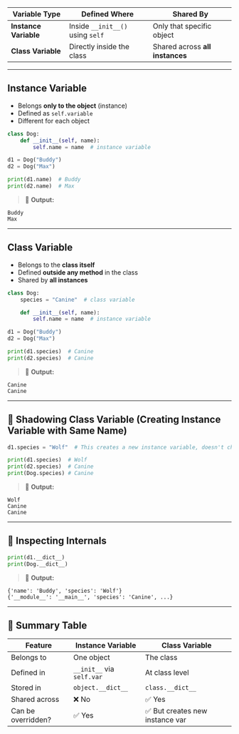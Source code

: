 | Variable Type         | Defined Where                    | Shared By                       |
| --------------------- | -------------------------------- | ------------------------------- |
| **Instance Variable** | Inside `__init__()` using `self` | Only that specific object       |
| **Class Variable**    | Directly inside the class        | Shared across **all instances** |

---

## Instance Variable

* Belongs **only to the object** (instance)
* Defined as `self.variable`
* Different for each object

```python
class Dog:
    def __init__(self, name):
        self.name = name  # instance variable

d1 = Dog("Buddy")
d2 = Dog("Max")

print(d1.name)  # Buddy
print(d2.name)  # Max
```

> 🎯 **Output:**

```
Buddy
Max
```

---

## Class Variable

* Belongs to the **class itself**
* Defined **outside any method** in the class
* Shared by **all instances**

```python
class Dog:
    species = "Canine"  # class variable

    def __init__(self, name):
        self.name = name  # instance variable

d1 = Dog("Buddy")
d2 = Dog("Max")

print(d1.species)  # Canine
print(d2.species)  # Canine
```

> 🎯 **Output:**

```
Canine
Canine
```

---

## 🔁 Shadowing Class Variable (Creating Instance Variable with Same Name)

```python
d1.species = "Wolf"  # This creates a new instance variable, doesn't change class var

print(d1.species)  # Wolf
print(d2.species)  # Canine
print(Dog.species) # Canine
```

> 🎯 **Output:**

```
Wolf
Canine
Canine
```

---

## 🧪 Inspecting Internals

```python
print(d1.__dict__)
print(Dog.__dict__)
```

> 🎯 **Output:**

```
{'name': 'Buddy', 'species': 'Wolf'}
{'__module__': '__main__', 'species': 'Canine', ...}
```

---

## 📌 Summary Table

| Feature            | Instance Variable         | Class Variable                 |
| ------------------ | ------------------------- | ------------------------------ |
| Belongs to         | One object                | The class                      |
| Defined in         | `__init__` via `self.var` | At class level                 |
| Stored in          | `object.__dict__`         | `class.__dict__`               |
| Shared across      | ❌ No                      | ✅ Yes                          |
| Can be overridden? | ✅ Yes                     | ✅ But creates new instance var |
